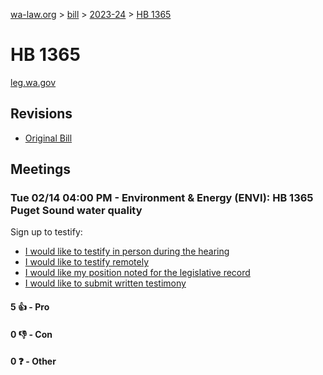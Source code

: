 [wa-law.org](/) > [bill](/bill/) > [2023-24](/bill/2023-24/) > [HB 1365](/bill/2023-24/hb/1365/)

# HB 1365
[leg.wa.gov](https://app.leg.wa.gov/billsummary?BillNumber=1365&Year=2023&Initiative=false)

## Revisions
* [Original Bill](1/)

## Meetings
### Tue 02/14 04:00 PM - Environment & Energy (ENVI): HB 1365 Puget Sound water quality
Sign up to testify:
* [I would like to testify in person during the hearing](https://app.leg.wa.gov/csi/Testifier/Add?chamber=House&mId=30767&aId=151735&caId=21403&tId=1)
* [I would like to testify remotely](https://app.leg.wa.gov/csi/Testifier/Add?chamber=House&mId=30767&aId=151735&caId=21403&tId=2)
* [I would like my position noted for the legislative record](https://app.leg.wa.gov/csi/Testifier/Add?chamber=House&mId=30767&aId=151735&caId=21403&tId=3)
* [I would like to submit written testimony](https://app.leg.wa.gov/csi/Testifier/Add?chamber=House&mId=30767&aId=151735&caId=21403&tId=4)

#### 5 👍 - Pro

#### 0 👎 - Con

#### 0 ❓ - Other
